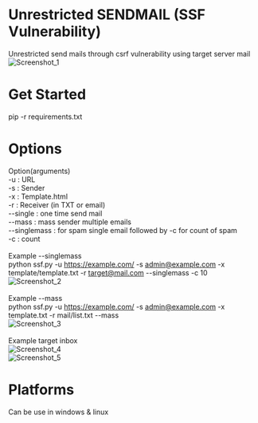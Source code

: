 # Unrestricted SENDMAIL (SSF Vulnerability)
Unrestricted send mails through csrf vulnerability using target server mail
<br>
![Screenshot_1](https://user-images.githubusercontent.com/87413459/130816647-4136fc36-768c-4577-86ad-c07b03013495.png)

# Get Started
pip -r requirements.txt
<br>
# Options
Option(arguments)<br>
-u : URL<br>
-s : Sender<br>
-x : Template.html<br>
-r : Receiver (in TXT or email)<br>
--single : one time send mail<br>
--mass : mass sender multiple emails<br>
--singlemass : for spam single email followed by -c for count of spam<br>
-c : count<br>
<br>
Example --singlemass<br>
python ssf.py -u https://example.com/ -s admin@example.com -x template/template.txt -r target@mail.com --singlemass -c 10<br>
![Screenshot_2](https://user-images.githubusercontent.com/87413459/130817036-fb5ac148-e0ab-472c-babd-288413ef1a54.png)
<br><br>
Example --mass<br>
python ssf.py -u https://example.com/ -s admin@example.com -x template.txt -r mail/list.txt --mass<br>
![Screenshot_3](https://user-images.githubusercontent.com/87413459/130817107-b22d5c6a-b05b-450f-8fdb-6839853c5c6b.png)
<br><br>
Example target inbox<br>
![Screenshot_4](https://user-images.githubusercontent.com/87413459/130817180-bcd348bd-0121-4dbb-b0c4-434c08537aff.png)<br>
![Screenshot_5](https://user-images.githubusercontent.com/87413459/130817202-3f1592fe-f28e-43e5-b077-fe13c2dae7ec.png)

# Platforms
Can be use in windows & linux
